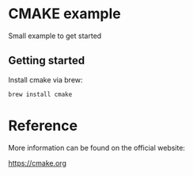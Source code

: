 # CMAKE example
Small example to get started

## Getting started
Install cmake via brew:

```brew install cmake```

# Reference
More information can be found on the official website:

https://cmake.org